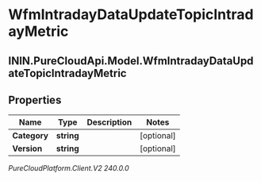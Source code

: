 # WfmIntradayDataUpdateTopicIntradayMetric

## ININ.PureCloudApi.Model.WfmIntradayDataUpdateTopicIntradayMetric

## Properties

|Name | Type | Description | Notes|
|------------ | ------------- | ------------- | -------------|
| **Category** | **string** |  | [optional] |
| **Version** | **string** |  | [optional] |



_PureCloudPlatform.Client.V2 240.0.0_
